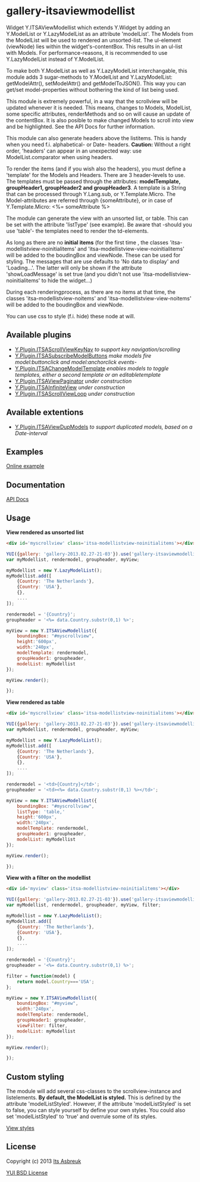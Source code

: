 gallery-itsaviewmodellist
=========================


Widget Y.ITSAViewModellist which extends Y.Widget by adding an Y.ModelList or Y.LazyModelList as an attribute 'modelList'.
The Models from the ModelList will be used to rendered an unsorted-list. The ul-element (viewNode) lies within the widget's-contentBox.
This results in an ul-list with Models. For performance-reasons, it is recommended to use Y.LazyModelList instead of Y.ModelList.


To make both Y.ModelList as well as Y.LazyModelList interchangable, this module adds 3 sugar-methods to Y.ModelList and Y.LazyModelList:
getModelAttr(), setModelAttr() and getModelToJSON(). This way you can get/set model-properties without bothering the kind of list being used.


This module is extremely powerful, in a way that the scrollview will be updated whenever it is needed. This means, changes to Models, ModelList,
some specific attributes, renderMethods and so on will cause an update of the contentBox. It is also posible to make changed Models to scroll
into view and be highlighted. See the API Docs for further information.


This module can also generate headers above the listitems. This is handy when you need f.i. alphabetical- or Date- headers.
<b>Caution:</b> Without a right order, 'headers' can appear in an unexpected way: use ModelList.comparator when using headers.


To render the items (and if you wish also the headers), you must define a 'template' for the Models and Headers. There are 3 header-levels to use.
The templates must be passed through the attributes: <b>modelTemplate, groupHeader1, groupHeader2 and groupHeader3</b>. A template is a String that can
be processed through Y.Lang.sub, or Y.Template.Micro. The Model-attributes are referred through {someAttribute}, or in case of
Y.Template.Micro: <%= someAttribute %>


The module can generate the view with an unsorted list, or table. This can be set with the attribute 'listType' (see example). Be aware that
-should you use 'table'- the templates need to render the td-elements.


As long as there are no <b>initial items</b> (for the first time , the classes 'itsa-modellistview-noinitialitems' and
'itsa-modellistview-view-noinitialitems' will be added to the boudingBox and viewNode. These can be used for styling. The messages that are use defaults
to 'No data to display' and 'Loading...'. The latter will only be shown if the attribute 'showLoadMessage' is set true (and you didn't not use
'itsa-modellistview-noinitialitems' to hide the widget...)


During each renderingprocess, as there are no items at that time, the classes 'itsa-modellistview-noitems' and
'itsa-modellistview-view-noitems' will be added to the boudingBox and viewNode.


You can use css to style (f.i. hide) these node at will.


Available plugins
-----------------
* [Y.Plugin.ITSAScrollViewKeyNav](../gallery-itsascrollviewkeynav) <i>to support key navigation/scrolling</i>
* [Y.Plugin.ITSASubscribeModelButtons](../gallery-itsasubscribemodelbuttons) <i>make models fire model:buttonclick and model:anchorclick events-</i>
* [Y.Plugin.ITSAChangeModelTemplate](../gallery-itsachangemodeltemplate) <i>enables models to toggle templates, either a second template or an editabletemplate</i>
* [Y.Plugin.ITSAViewPaginator](../gallery-itsaviewpaginator) <i>under construction</i>
* [Y.Plugin.ITSAInfiniteView](../gallery-itsaviewpaginator) <i>under construction</i>
* [Y.Plugin.ITSAScrollViewLoop](../gallery-itsascrollviewloop) <i>under construction</i>

Available extentions
--------------------
* [Y.Plugin.ITSAViewDupModels](../gallery-itsaviewdupmodels) <i>to support duplicated models, based on a Date-interval</i>

Examples
--------
[Online example](http://projects.itsasbreuk.nl/examples/itsaviewmodellist/index.html)

Documentation
--------------
[API Docs](http://projects.itsasbreuk.nl/apidocs/classes/ITSAViewModellist.html)

Usage
-----

<b>View rendered as unsorted list</b>
```html
<div id='myscrollview' class='itsa-modellistview-noinitialitems'></div>
```
```js
YUI({gallery: 'gallery-2013.02.27-21-03'}).use('gallery-itsaviewmodellist', 'lazy-model-list', function(Y) {
var myModellist, rendermodel, groupheader, myView;

myModellist = new Y.LazyModelList();
myModellist.add([
    {Country: 'The Netherlands'},
    {Country: 'USA'},
    {},
    ....
]);

rendermodel = '{Country}';
groupheader = '<%= data.Country.substr(0,1) %>';

myView = new Y.ITSAViewModellist({
    boundingBox: "#myscrollview",
    height:'600px',
    width:'240px',
    modelTemplate: rendermodel,
    groupHeader1: groupheader,
    modelList: myModellist
});

myView.render();

});
```

<b>View rendered as table</b>
```html
<div id='myscrollview' class='itsa-modellistview-noinitialitems'></div>
```
```js
YUI({gallery: 'gallery-2013.02.27-21-03'}).use('gallery-itsaviewmodellist', 'lazy-model-list', function(Y) {
var myModellist, rendermodel, groupheader, myView;

myModellist = new Y.LazyModelList();
myModellist.add([
    {Country: 'The Netherlands'},
    {Country: 'USA'},
    {},
    ....
]);

rendermodel = '<td>{Country}</td>';
groupheader = '<td><%= data.Country.substr(0,1) %></td>';

myView = new Y.ITSAViewModellist({
    boundingBox: "#myscrollview",
    listType: 'table,'
    height:'600px',
    width:'240px',
    modelTemplate: rendermodel,
    groupHeader1: groupheader,
    modelList: myModellist
});

myView.render();

});
```

<b>View with a filter on the modellist</b>
```html
<div id='myview' class='itsa-modellistview-noinitialitems'></div>
```
```js
YUI({gallery: 'gallery-2013.02.27-21-03'}).use('gallery-itsaviewmodellist', 'lazy-model-list', function(Y) {
var myModellist, rendermodel, groupheader, myView, filter;

myModellist = new Y.LazyModelList();
myModellist.add([
    {Country: 'The Netherlands'},
    {Country: 'USA'},
    {},
    ....
]);

rendermodel = '{Country}';
groupheader = '<%= data.Country.substr(0,1) %>';

filter = function(model) {
    return model.Country==='USA';
};

myView = new Y.ITSAViewModellist({
    boundingBox: "#myview",
    width:'240px',
    modelTemplate: rendermodel,
    groupHeader1: groupheader,
    viewFilter: filter,
    modelList: myModellist
});

myView.render();

});
```

Custom styling
--------------

The module will add several css-classes to the scrollview-instance and listelements. <b>By default, the ModelList is styled.</b> This is defined by the attribute 'modelListStyled'. However, if the attribute 'modelListStyled' is set to false, you can style yourself by define your own styles. You could also set 'modelListStyled' to 'true' and overrule some of its styles.

[View styles](src/assets/gallery-itsaviewmodellist-core.css)

License
-------

Copyright (c) 2013 [Its Asbreuk](http://http://itsasbreuk.nl)

[YUI BSD License](http://developer.yahoo.com/yui/license.html)
